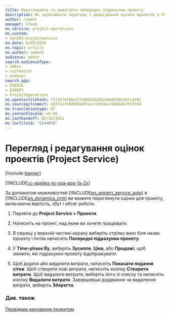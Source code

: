 ```yaml
---
title: Переглядайте та редагуйте попередні підрахунки проекту
description: Як здійснювати перегляд і редагування оцінок проектів у Project Service
author: rumant
manager: kfend
ms.service: project-operations
ms.custom:
- dyn365-projectservice
ms.date: 8/03/2018
ms.topic: article
ms.author: rumant
audience: Admin
search.audienceType:
- admin
- customizer
- enduser
search.app:
- D365CE
- D365PS
- ProjectOperations
ms.openlocfilehash: f31327df6be375dd82c615b2a9e8194145fcd19c
ms.sourcegitcommit: 418fa1fe9d605b8faccc2d5dee1b04b4e753f194
ms.translationtype: HT
ms.contentlocale: uk-UA
ms.lasthandoff: 02/10/2021
ms.locfileid: "5144078"
---
```

# <a name="view-and-edit-project-estimates-project-service"></a>Перегляд і редагування оцінок проектів (Project Service)

[!include [banner](../includes/psa-now-project-operations.md)]

[!INCLUDE[cc-applies-to-psa-app-1x-2x](../includes/cc-applies-to-psa-app-1x-2x.md)]

За допомогою можливостей [!INCLUDE[pn_project_service_auto](../includes/pn-project-service-auto.md)] в [!INCLUDE[pn_dynamics_crm](../includes/pn-dynamics-crm.md)] ви можете переглянути оцінки для проекту, включаючи вартість, збут і обсяг роботи.  
  
1.  Перейти до **Project Service > Проекти**.  
  
2.  Натисніть на проект, над яким ви хочете працювати.  
  
3.  В смужці у верхній частині екрану виберіть стрілку вниз біля назви проекту і потім натисніть **Попередні підрахунки проекту**.  
  
4.  У **Time-phase By**, виберіть **Зусилля**, **Ціна**, або **Продажі**, щоб змінити, які підрахунки проекту відображувати.  
  
5.  Щоб додати або видалити витрати, натисніть **Показати подання сітки**. Щоб створити нові витрати, натисніть кнопку **Створити витрати**. Щоб видалити витрати, виберіть його зі списку та натисніть кнопку **Видалити витрати**. Завершивши додавання чи видалення витрати, виберіть **Зберегти**.  
  
### <a name="see-also"></a>Див. також  
 [Провідник керування проектом](../psa/project-manager-guide.md)
